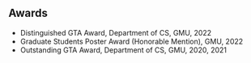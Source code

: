 ## Awards

- Distinguished GTA Award, Department of CS, GMU, 2022
- Graduate Students Poster Award (Honorable Mention), GMU, 2022 
- Outstanding GTA Award, Department of CS, GMU, 2020, 2021